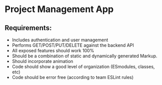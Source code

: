 # Project Management App

## Requirements:
* Includes authentication and user management
* Performs GET/POST/PUT/DELETE against the backend API
* All exposed features should work 100%
* Should be a combination of static and dynamically generated Markup.
* Should incorporate animation
* Code should show a good level of organization (ESmodules, classes, etc)
* Code should be error free (according to team ESLint rules)
